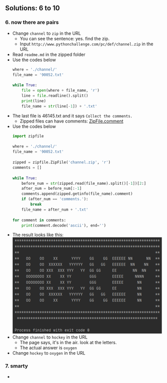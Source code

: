 ## Solutions: 6 to 10

### 6. now there are pairs

- Change `channel` to `zip` in the URL
  - You can see the sentence: yes. find the zip.
  - Input `http://www.pythonchallenge.com/pc/def/channel.zip` in the URL
- Read `readme.md` in the zipped folder
- Use the codes below
  ```python
  where = './channel/'
  file_name = '90052.txt'

  while True:
      file = open(where + file_name, 'r')
      line = file.readline().split()
      print(line)
      file_name = str(line[-1]) + '.txt'
  ```
- The last file is 46145.txt and it says `Collect the comments.`
  - Zipped files can have comments: [ZipFile.comment](https://docs.python.org/3/library/zipfile.html#zipfile.ZipFile.comment)
- Use the codes below
  ```python
  import zipfile

  where = './channel/'
  file_name = '90052.txt'

  zipped = zipfile.ZipFile('channel.zip', 'r')
  comments = []

  while True:
      before_num = str(zipped.read(file_name).split()[-1])[2:]
      after_num = before_num[:-1]
      comments.append(zipped.getinfo(file_name).comment)
      if (after_num == 'comments.'):
          break
      file_name = after_num + '.txt'

  for comment in comments:
      print(comment.decode('ascii'), end='')
  ```
- The result looks like this:<br/>
![](https://github.com/tula3and/til/blob/master/Python/Python%20Challenge/6_result.png?raw=true)
- Change `channel` to `hockey` in the URL
  - The page says, it's in the air. look at the letters.
  - The actual answer is `oxygen`
- Change `hockey` to `oxygen` in the URL

### 7. smarty

-


